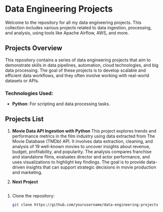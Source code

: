 # Data Engineering Projects

Welcome to the repository for all my data engineering projects. This collection includes various projects related to data ingestion, processing, and analysis, using tools like Apache Airflow, AWS, and more.

## Projects Overview

This repository contains a series of data engineering projects that aim to demonstrate skills in data pipelines, automation, cloud technologies, and big data processing. The goal of these projects is to develop scalable and efficient data workflows, and they often involve working with real-world datasets or APIs.

### Technologies Used:
- **Python**: For scripting and data processing tasks.

## Projects List

1. **Movie Data API Ingestion with Python**
This project explores trends and performance metrics in the film industry using data extracted from The Movie Database (TMDb) API. It involves data extraction, cleaning, and analysis of 19 well-known movies to uncover insights about revenue, budget, profitability, and popularity. The analysis compares franchise and standalone films, evaluates director and actor performance, and uses visualizations to highlight key findings. The goal is to provide data-driven insights that can support strategic decisions in movie production and marketing.

2. **Next Project**
## 

1. Clone the repository:
   ```bash
   git clone https://github.com/yourusername/data-engineering-projects.git
